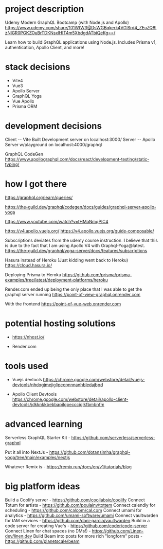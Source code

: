 # project description

Udemy Modern GraphQL Bootcamp (with Node.js and Apollo)
https://www.udemy.com/share/101WtW3@DsWGBqkerk4VGISrd4_ZEuZQ8IzNlGR0PGKZOuBrTDKNsxlHIT4m5XbdgdATbiQeKg==/

Learn how to build GraphQL applications using Node.js. Includes Prisma v1, authentication, Apollo Client, and more!

# stack decisions

- Vite4
- Vue3
- Apollo Server
- GraphQL Yoga
- Vue Apollo
- Prisma ORM

# development decisions

Client -- Vite Built Development server on localhost:3000/
Server -- Apollo Server w/playground on localhost:4000/graphql

GraphQL CodeGen
https://www.apollographql.com/docs/react/development-testing/static-typing/

# how I got there

https://graphql.org/learn/queries/

https://the-guild.dev/graphql/codegen/docs/guides/graphql-server-apollo-yoga

https://www.youtube.com/watch?v=tHMaNmqPIC4

https://v4.apollo.vuejs.org/
https://v4.apollo.vuejs.org/guide-composable/

Subscriptions deviates from the udemy course instruction. I believe that this is due to the fact that I am using Apollo V4 with Graphql-Yoga@latest. https://the-guild.dev/graphql/yoga-server/docs/features/subscriptions

Hasura instead of Heroku (Just kidding went back to Heroku)
https://cloud.hasura.io/

Deploying Prisma to Heroku
https://github.com/prisma/prisma-examples/tree/latest/deployment-platforms/heroku

Render.com ended up being the only place that I was able to get the graphql server running
https://point-of-view-graphql.onrender.com

With the frontend
https://point-of-vue-web.onrender.com

# potential hosting solutions

- https://nhost.io/

- Render.com

# tools used

- Vuejs devtools https://chrome.google.com/webstore/detail/vuejs-devtools/nhdogjmejiglipccpnnnanhbledajbpd

- Apollo Client Devtools https://chrome.google.com/webstore/detail/apollo-client-devtools/jdkknkkbebbapilgoeccciglkfbmbnfm

# advanced learning

Serverless GraphQL Starter Kit - https://github.com/serverless/serverless-graphql

Put it all into NextJs - https://github.com/dotansimha/graphql-yoga/tree/main/examples/nextjs

Whatever Remix is - https://remix.run/docs/en/v1/tutorials/blog

# big platform ideas

Build a Coolify server - https://github.com/coollabsio/coolify
Connect Totum for artists - https://github.com/poulainv/tottem
Connect calendly for scheduling - https://github.com/calcom/cal.com
Connect umami for analytics - https://github.com/umami-software/umami
Connect vaultwarden for IAM services - https://github.com/dani-garcia/vaultwarden
Build in a code server for creating Vue's - https://github.com/coder/code-server
Connect Linen for chat spaces (no DMs!) - https://github.com/Linen-dev/linen.dev
Build Beam into posts for more rich "longform" posts - https://github.com/planetscale/beam
